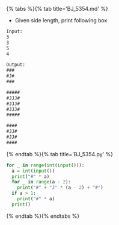 {% tabs %}{% tab title='BJ_5354.md' %}

* Given side length, print following box

```txt
Input:
3
3
5
4

Output:
###
#J#
###

#####
#JJJ#
#JJJ#
#JJJ#
#####

####
#JJ#
#JJ#
####
```

{% endtab %}{% tab title='BJ_5354.py' %}

```py
for _ in range(int(input())):
  a = int(input())
  print("#" * a)
  for _ in range(a - 2):
    print("#" + "J" * (a - 2) + "#")
  if a > 1:
    print("#" * a)
  print()
```

{% endtab %}{% endtabs %}
